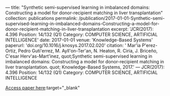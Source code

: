 —
title: "Synthetic semi-supervised learning in imbalanced domains: Constructing a model for donor-recipient matching in liver transplantation"
collection: publications
permalink: /publication/2017-01-01-Synthetic-semi-supervised-learning-in-imbalanced-domains-Constructing-a-model-for-donor-recipient-matching-in-liver-transplantation
excerpt: 'JCR(2017): 4.396 Position: 14/132 (Q1) Category: COMPUTER SCIENCE, ARTIFICIAL INTELLIGENCE'
date: 2017-01-01
venue: 'Knowledge-Based Systems'
paperurl: 'doi.org/10.1016/j.knosys.2017.02.020'
citation: ' Mar&apos;ia P&apos;erez-Ortiz,  Pedro Guti&apos;errez,  M. Ayll&apos;on-Ter&apos;an,  N. Heaton,  R. Ciria,  J. Briceño,  C&apos;esar Herv&apos;as-Mart&apos;inez,    quot;Synthetic semi-supervised learning in imbalanced domains: Constructing a model for donor-recipient matching in liver transplantation.   quot; Knowledge-Based Systems, 2017.'
—
JCR(2017): 4.396 Position: 14/132 (Q1) Category: COMPUTER SCIENCE, ARTIFICIAL INTELLIGENCE

[Access paper here](doi.org/10.1016/j.knosys.2017.02.020):target="_blank"